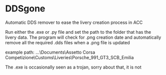 # DDSgone
Automatic DDS remover to ease the livery creation process in ACC

Run either the .exe or .py file and set the path to the folder that has the livery data. The program will check for .png creation date and automatically remove all the required .dds files when a .png file is updated

example path: ...\Documents\Assetto Corsa Competizione\Customs\Liveries\Porsche_991_GT3_SCB_Emilia

The .exe is occasionally seen as a trojan, sorry about that, it is not